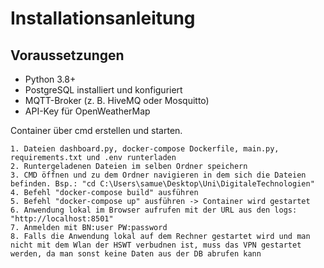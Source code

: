 #  Installationsanleitung

## Voraussetzungen
- Python 3.8+
- PostgreSQL installiert und konfiguriert
- MQTT-Broker (z. B. HiveMQ oder Mosquitto)
- API-Key für OpenWeatherMap

Container über cmd erstellen und starten.

    1. Dateien dashboard.py, docker-compose Dockerfile, main.py, requirements.txt und .env runterladen
    2. Runtergeladenen Dateien im selben Ordner speichern
    3. CMD öffnen und zu dem Ordner navigieren in dem sich die Dateien befinden. Bsp.: "cd C:\Users\samue\Desktop\Uni\DigitaleTechnologien"
    4. Befehl "docker-compose build" ausführen
    5. Befehl "docker-compose up" ausführen -> Container wird gestartet
    6. Anwendung lokal im Browser aufrufen mit der URL aus den logs: "http://localhost:8501"
    7. Anmelden mit BN:user PW:password
    8. Falls die Anwendung lokal auf dem Rechner gestartet wird und man nicht mit dem Wlan der HSWT verbudnen ist, muss das VPN gestartet werden, da man sonst keine Daten aus der DB abrufen kann

